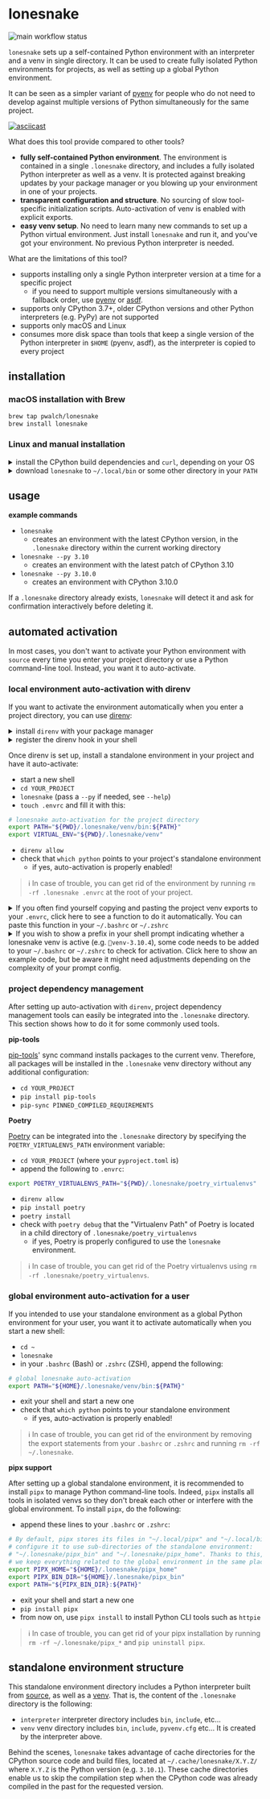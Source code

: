 # lonesnake

![main workflow status](https://github.com/pwalch/lonesnake/actions/workflows/main.yml/badge.svg)

`lonesnake` sets up a self-contained Python environment with an interpreter and a venv in single directory. It can be used to create fully isolated Python environments for projects, as well as setting up a global Python environment.

It can be seen as a simpler variant of [pyenv](https://github.com/pyenv/pyenv) for people who do not need to develop against multiple versions of Python simultaneously for the same project.

[![asciicast](https://asciinema.org/a/479944.svg)](https://asciinema.org/a/479944)

What does this tool provide compared to other tools?
* **fully self-contained Python environment**. The environment is contained in a single `.lonesnake` directory, and includes a fully isolated Python interpreter as well as a venv. It is protected against breaking updates by your package manager or you blowing up your environment in one of your projects.
* **transparent configuration and structure**. No sourcing of slow tool-specific initialization scripts. Auto-activation of venv is enabled with explicit exports.
* **easy venv setup**. No need to learn many new commands to set up a Python virtual environment. Just install `lonesnake` and run it, and you've got your environment. No previous Python interpreter is needed.

What are the limitations of this tool?
* supports installing only a single Python interpreter version at a time for a specific project
  * if you need to support multiple versions simultaneously with a fallback order, use [pyenv](https://github.com/pyenv/pyenv) or [asdf](https://github.com/asdf-vm/asdf).
* supports only CPython 3.7+, older CPython versions and other Python interpreters (e.g. PyPy) are not supported
* supports only macOS and Linux
* consumes more disk space than tools that keep a single version of the Python interpreter in `$HOME` (pyenv, asdf), as the interpreter is copied to every project

## installation

### macOS installation with Brew

```bash
brew tap pwalch/lonesnake
brew install lonesnake
```

### Linux and manual installation

<details>
<summary>install the CPython build dependencies and <code>curl</code>, depending on your OS</summary>

```bash
# The instructions below are taken from the pyenv Wiki and the python.org dev guide.
# Please check them out if you need more details or if you are using a different OS.
# https://github.com/pyenv/pyenv/wiki#suggested-build-environment
# https://devguide.python.org/setup/#install-dependencies

# macOS
brew install curl openssl readline sqlite3 xz zlib

# Ubuntu/Debian/Mint
sudo apt-get update && sudo apt-get install -y \
  make build-essential libssl-dev zlib1g-dev libbz2-dev libreadline-dev \
  libsqlite3-dev wget curl llvm libncursesw5-dev xz-utils tk-dev \
  libxml2-dev libxmlsec1-dev libffi-dev liblzma-dev

# Fedora
sudo dnf install \
  curl make gcc zlib-devel bzip2 bzip2-devel readline-devel \
  sqlite sqlite-devel openssl-devel tk-devel libffi-devel xz-devel

# Arch Linux
sudo pacman -S --needed curl base-devel openssl zlib xz
```

</details>


<details>
<summary>download <code>lonesnake</code> to <code>~/.local/bin</code> or some other directory in your <code>PATH</code></summary>

```bash
mkdir -p ~/.local/bin && \
  curl -sL -o ~/.local/bin/lonesnake https://github.com/pwalch/lonesnake/releases/download/0.11.0/lonesnake && \
  chmod u+x ~/.local/bin/lonesnake
```

* make sure you have `export PATH="$HOME/.local/bin:$PATH"` in your `.bashrc` (Bash) or `.zshrc` (ZSH)
* check that the script is accessible with `lonesnake --help`

</details>

## usage

**example commands**

* `lonesnake`
  * creates an environment with the latest CPython version, in the `.lonesnake` directory within the current working directory
* `lonesnake --py 3.10`
  * creates an environment with the latest patch of CPython 3.10
* `lonesnake --py 3.10.0`
  * creates an environment with CPython 3.10.0

If a `.lonesnake` directory already exists, `lonesnake` will detect it and ask for confirmation interactively before deleting it.

## automated activation

In most cases, you don't want to activate your Python environment with `source` every time you enter your project directory or use a Python command-line tool. Instead, you want it to auto-activate.

### local environment auto-activation with direnv

If you want to activate the environment automatically when you enter a project directory, you can use [direnv](https://direnv.net/docs/installation.html):

<details>
<summary>install <code>direnv</code> with your package manager</summary>

```bash
# macOS
brew install direnv

# Ubuntu/Debian/Mint
sudo apt-get install direnv

# Fedora
sudo dnf install direnv

# Archlinux
sudo pacman -S direnv
```

</details>

<details>
<summary>register the direnv hook in your shell</summary>

* Bash: in your `~/.bashrc`, append `eval "$(direnv hook bash)"`
* ZSH: in your `~/.zshrc`, append `eval "$(direnv hook zsh)"`

</details>

Once direnv is set up, install a standalone environment in your project and have it auto-activate:

* start a new shell
* `cd YOUR_PROJECT`
* `lonesnake` (pass a `--py` if needed, see `--help`)
* `touch .envrc` and fill it with this:

```bash
# lonesnake auto-activation for the project directory
export PATH="${PWD}/.lonesnake/venv/bin:${PATH}"
export VIRTUAL_ENV="${PWD}/.lonesnake/venv"
```

* `direnv allow`
* check that `which python` points to your project's standalone environment
  * if yes, auto-activation is properly enabled!

> ℹ️ In case of trouble, you can get rid of the environment by running `rm -rf .lonesnake .envrc` at the root of your project.

<details>
<summary>If you often find yourself copying and pasting the project venv exports to your <code>.envrc</code>, click here to see a function to do it automatically. You can paste this function in your <code>~/.bashrc</code> or <code>~/.zshrc</code></summary>

```bash
# Usage: lonesnake-print-activation >> .envrc
function lonesnake-print-activation() {
  # Print activation exports for lonesnake
cat << EOM
# lonesnake auto-activation for the project directory
export PATH="\${PWD}/.lonesnake/venv/bin:\${PATH}"
export VIRTUAL_ENV="\${PWD}/.lonesnake/venv"
EOM
}
```
</details>


<details>
<summary>If you wish to show a prefix in your shell prompt indicating whether a lonesnake venv is active (e.g. <code>🐍venv-3.10.4</code>), some code needs to be added to your <code>~/.bashrc</code> or <code>~/.zshrc</code> to check for activation. Click here to show an example code, but be aware it might need adjustments depending on the complexity of your prompt config.</summary>

```bash
show_lonesnake_venv_prefix () {
  local cpython_path="$PWD/.lonesnake/venv/bin/python"
  # If the venv is activated, print the prompt prefix
  if [[ -x "$cpython_path" ]] && \
      [[ "$(which python)" == "$cpython_path" ]]; then
    local cpython_version="$(python --version | grep -Eo '[0-9]+\.[0-9]+\.[0-9]+')"
    echo "🐍venv-${cpython_version} "
  fi
}
PS1='$(show_lonesnake_venv_prefix)'"$PS1"
```
</details>

### project dependency management

After setting up auto-activation with `direnv`, project dependency management tools can easily be integrated into the `.lonesnake` directory. This section shows how to do it for some commonly used tools.

**pip-tools**

[pip-tools](https://github.com/jazzband/pip-tools)' sync command installs packages to the current venv. Therefore, all packages will be installed in the `.lonesnake` venv directory without any additional configuration:
* `cd YOUR_PROJECT`
* `pip install pip-tools`
* `pip-sync PINNED_COMPILED_REQUIREMENTS`

**Poetry**

[Poetry](https://github.com/python-poetry/poetry) can be integrated into the `.lonesnake` directory by specifying the `POETRY_VIRTUALENVS_PATH` environment variable:
* `cd YOUR_PROJECT` (where your `pyproject.toml` is)
* append the following to `.envrc`:

```bash
export POETRY_VIRTUALENVS_PATH="${PWD}/.lonesnake/poetry_virtualenvs"
```

* `direnv allow`
* `pip install poetry`
* `poetry install`
* check with `poetry debug` that the "Virtualenv Path" of Poetry is located in a child directory of `.lonesnake/poetry_virtualenvs`
  * if yes, Poetry is properly configured to use the `lonesnake` environment.

> ℹ️ In case of trouble, you can get rid of the Poetry virtualenvs using `rm -rf .lonesnake/poetry_virtualenvs`.

### global environment auto-activation for a user

If you intended to use your standalone environment as a global Python environment for your user, you want it to activate automatically when you start a new shell:

* `cd ~`
* `lonesnake`
* in your `.bashrc` (Bash) or `.zshrc` (ZSH), append the following:

```bash
# global lonesnake auto-activation
export PATH="${HOME}/.lonesnake/venv/bin:${PATH}"
```

* exit your shell and start a new one
* check that `which python` points to your standalone environment
  * if yes, auto-activation is properly enabled!

> ℹ️ In case of trouble, you can get rid of the environment by removing the export statements from your `.bashrc` or `.zshrc` and running `rm -rf ~/.lonesnake`.

**pipx support**

After setting up a global standalone environment, it is recommended to install `pipx` to manage Python command-line tools. Indeed, `pipx` installs all tools in isolated venvs so they don't break each other or interfere with the global environment. To install `pipx`, do the following:

* append these lines to your `.bashrc` or `.zshrc`:

```bash
# By default, pipx stores its files in "~/.local/pipx" and "~/.local/bin", but we
# configure it to use sub-directories of the standalone environment:
# "~/.lonesnake/pipx_bin" and "~/.lonesnake/pipx_home". Thanks to this,
# we keep everything related to the global environment in the same place.
export PIPX_HOME="${HOME}/.lonesnake/pipx_home"
export PIPX_BIN_DIR="${HOME}/.lonesnake/pipx_bin"
export PATH="${PIPX_BIN_DIR}:${PATH}"
```

* exit your shell and start a new one
* `pip install pipx`
* from now on, use `pipx install` to install Python CLI tools such as `httpie`

> ℹ️ In case of trouble, you can get rid of your pipx installation by running `rm -rf ~/.lonesnake/pipx_*` and `pip uninstall pipx`.

## standalone environment structure

This standalone environment directory includes a Python interpreter built from [source](https://www.python.org/downloads/source/), as well as a [venv](https://docs.python.org/3/library/venv.html). That is, the content of the `.lonesnake` directory is the following:
* `interpreter` interpreter directory includes `bin`, `include`, etc...
* `venv` venv directory includes `bin`, `include`, `pyvenv.cfg` etc... It is created by the interpreter above.

Behind the scenes, `lonesnake` takes advantage of cache directories for the CPython source code and build files, located at `~/.cache/lonesnake/X.Y.Z/` where `X.Y.Z` is the Python version (e.g. `3.10.1`). These cache directories enable us to skip the compilation step when the CPython code was already compiled in the past for the requested version.
